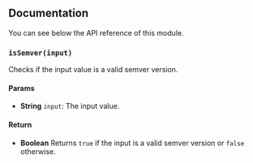## Documentation

You can see below the API reference of this module.

### `isSemver(input)`
Checks if the input value is a valid semver version.

#### Params

- **String** `input`: The input value.

#### Return
- **Boolean** Returns `true` if the input is a valid semver version or `false` otherwise.

